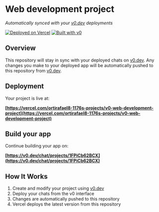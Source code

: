 # Web development project

*Automatically synced with your [v0.dev](https://v0.dev) deployments*

[![Deployed on Vercel](https://img.shields.io/badge/Deployed%20on-Vercel-black?style=for-the-badge&logo=vercel)](https://vercel.com/ortirafael8-1176s-projects/v0-web-development-project)
[![Built with v0](https://img.shields.io/badge/Built%20with-v0.dev-black?style=for-the-badge)](https://v0.dev/chat/projects/1FPiCb62BCX)

## Overview

This repository will stay in sync with your deployed chats on [v0.dev](https://v0.dev).
Any changes you make to your deployed app will be automatically pushed to this repository from [v0.dev](https://v0.dev).

## Deployment

Your project is live at:

**[https://vercel.com/ortirafael8-1176s-projects/v0-web-development-project](https://vercel.com/ortirafael8-1176s-projects/v0-web-development-project)**

## Build your app

Continue building your app on:

**[https://v0.dev/chat/projects/1FPiCb62BCX](https://v0.dev/chat/projects/1FPiCb62BCX)**

## How It Works

1. Create and modify your project using [v0.dev](https://v0.dev)
2. Deploy your chats from the v0 interface
3. Changes are automatically pushed to this repository
4. Vercel deploys the latest version from this repository